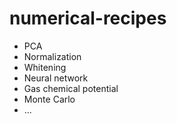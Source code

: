 # numerical-recipes
- PCA
- Normalization
- Whitening
- Neural network
- Gas chemical potential
- Monte Carlo
- ...
